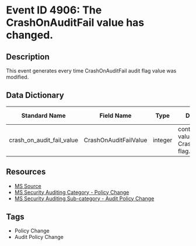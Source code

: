 # Event ID 4906: The CrashOnAuditFail value has changed.

## Description
This event generates every time CrashOnAuditFail audit flag value was modified.

## Data Dictionary
|Standard Name|Field Name|Type|Description|Sample Value|
|---|---|---|---|---|
|crash_on_audit_fail_value|CrashOnAuditFailValue|integer|contains new value of CrashOnAuditFail flag.|1|

## Resources
* [MS Source](https://github.com/MicrosoftDocs/windows-itpro-docs/blob/public/windows/security/threat-protection/auditing/event-4906.md)
* [MS Security Auditing Category - Policy Change](https://docs.microsoft.com/en-us/windows/security/threat-protection/auditing/advanced-security-audit-policy-settings#policy-change)
* [MS Security Auditing Sub-category - Audit Policy Change](https://github.com/MicrosoftDocs/windows-itpro-docs/tree/master/windows/security/threat-protection/auditing/audit-policy-change.md)

## Tags
* Policy Change
* Audit Policy Change